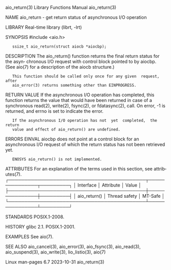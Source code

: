 aio_return(3)              Library Functions Manual              aio_return(3)

NAME
       aio_return - get return status of asynchronous I/O operation

LIBRARY
       Real-time library (librt, -lrt)

SYNOPSIS
       #include <aio.h>

       ssize_t aio_return(struct aiocb *aiocbp);

DESCRIPTION
       The aio_return() function returns the final return status for the asyn‐
       chronous  I/O  request  with  control block pointed to by aiocbp.  (See
       aio(7) for a description of the aiocb structure.)

       This function should be called only once for any given  request,  after
       aio_error(3) returns something other than EINPROGRESS.

RETURN VALUE
       If  the asynchronous I/O operation has completed, this function returns
       the value that would have  been  returned  in  case  of  a  synchronous
       read(2),  write(2),  fsync(2),  or fdatasync(2), call.  On error, -1 is
       returned, and errno is set to indicate the error.

       If the asynchronous I/O operation has not  yet  completed,  the  return
       value and effect of aio_return() are undefined.

ERRORS
       EINVAL aiocbp does not point at a control block for an asynchronous I/O
              request of which the return status has not been retrieved yet.

       ENOSYS aio_return() is not implemented.

ATTRIBUTES
       For  an  explanation  of  the  terms  used in this section, see attrib‐
       utes(7).
       ┌───────────────────────────────────────────┬───────────────┬─────────┐
       │ Interface                                 │ Attribute     │ Value   │
       ├───────────────────────────────────────────┼───────────────┼─────────┤
       │ aio_return()                              │ Thread safety │ MT-Safe │
       └───────────────────────────────────────────┴───────────────┴─────────┘

STANDARDS
       POSIX.1-2008.

HISTORY
       glibc 2.1.  POSIX.1-2001.

EXAMPLES
       See aio(7).

SEE ALSO
       aio_cancel(3), aio_error(3), aio_fsync(3), aio_read(3), aio_suspend(3),
       aio_write(3), lio_listio(3), aio(7)

Linux man-pages 6.7               2023-10-31                     aio_return(3)
